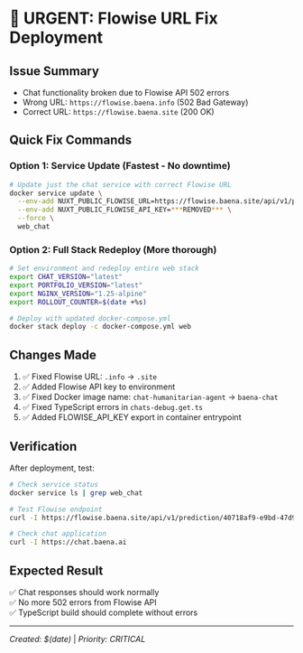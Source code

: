 # 🚨 URGENT: Flowise URL Fix Deployment

## Issue Summary
- Chat functionality broken due to Flowise API 502 errors
- Wrong URL: `https://flowise.baena.info` (502 Bad Gateway)
- Correct URL: `https://flowise.baena.site` (200 OK)

## Quick Fix Commands

### Option 1: Service Update (Fastest - No downtime)
```bash
# Update just the chat service with correct Flowise URL
docker service update \
  --env-add NUXT_PUBLIC_FLOWISE_URL=https://flowise.baena.site/api/v1/prediction/40718af9-e9bd-47d9-a57b-009cb26f8fe3 \
  --env-add NUXT_PUBLIC_FLOWISE_API_KEY=***REMOVED*** \
  --force \
  web_chat
```

### Option 2: Full Stack Redeploy (More thorough)
```bash
# Set environment and redeploy entire web stack
export CHAT_VERSION="latest"
export PORTFOLIO_VERSION="latest" 
export NGINX_VERSION="1.25-alpine"
export ROLLOUT_COUNTER=$(date +%s)

# Deploy with updated docker-compose.yml
docker stack deploy -c docker-compose.yml web
```

## Changes Made
1. ✅ Fixed Flowise URL: `.info` → `.site`
2. ✅ Added Flowise API key to environment
3. ✅ Fixed Docker image name: `chat-humanitarian-agent` → `baena-chat`
4. ✅ Fixed TypeScript errors in `chats-debug.get.ts`
5. ✅ Added FLOWISE_API_KEY export in container entrypoint

## Verification
After deployment, test:
```bash
# Check service status
docker service ls | grep web_chat

# Test Flowise endpoint
curl -I https://flowise.baena.site/api/v1/prediction/40718af9-e9bd-47d9-a57b-009cb26f8fe3

# Check chat application
curl -I https://chat.baena.ai
```

## Expected Result
✅ Chat responses should work normally  
✅ No more 502 errors from Flowise API  
✅ TypeScript build should complete without errors

---
*Created: $(date)* | *Priority: CRITICAL*